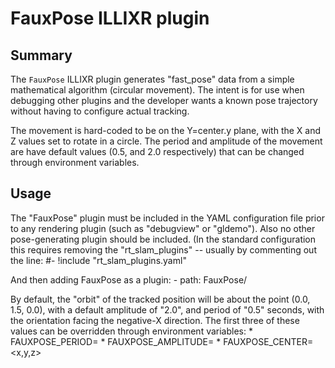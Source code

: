 # FauxPose ILLIXR plugin

## Summary
The `FauxPose` ILLIXR plugin generates "fast_pose" data from a simple
mathematical algorithm (circular movement).  The intent is for use when
debugging other plugins and the developer wants a known pose trajectory
without having to configure actual tracking.

The movement is hard-coded to be on the Y=center.y plane, with the X and Z
values set to rotate in a circle.  The period and amplitude of the movement
are have default values (0.5, and 2.0 respectively) that can be changed
through environment variables.

## Usage
The "FauxPose" plugin must be included in the YAML configuration file
prior to any rendering plugin (such as "debugview" or "gldemo").  Also
no other pose-generating plugin should be included.  (In the standard
configuration this requires removing the "rt_slam_plugins" -- usually
by commenting out the line:
	#- !include "rt_slam_plugins.yaml"

And then adding FauxPose as a plugin:
        - path: FauxPose/


By default, the "orbit" of the tracked position will be about the point
(0.0, 1.5, 0.0), with a default amplitude of "2.0", and period of "0.5"
seconds, with the orientation facing the negative-X direction.  The first
three of these values can be overridden through environment variables:
	* FAUXPOSE_PERIOD=<n>
	* FAUXPOSE_AMPLITUDE=<n>
	* FAUXPOSE_CENTER=<x,y,z>

